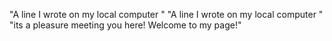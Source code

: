 "A line I wrote on my local computer  " 
"A line I wrote on my local computer  " 
"its a pleasure meeting you here! Welcome to my page!" 
